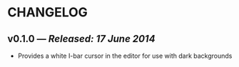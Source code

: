 # CHANGELOG

## **v0.1.0** &mdash; *Released: 17 June 2014*

* Provides a white I-bar cursor in the editor for use with dark backgrounds
